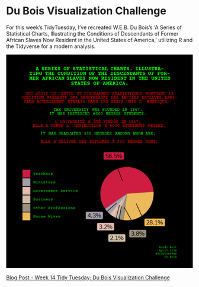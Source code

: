 # Du Bois Visualization Challenge

For this week’s TidyTuesday, I’ve recreated W.E.B. Du Bois’s ‘A Series of Statistical Charts, Illustrating the Conditions of Descendants of Former African Slaves Now Resident in the United States of America,’ utilizing R and the Tidyverse for a modern analysis.

![](plot.png)

[Blog Post - Week 14 Tidy Tuesday: Du Bois Visualization Challenge](https://www.rbolt.me/blog/technical-blog/posts/2024_04_02_tidytuesday-dubois/)